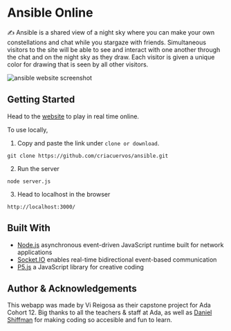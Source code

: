 # Ansible Online

✍️ Ansible is a shared view of a night sky where you can make your own constellations and chat while you stargaze with friends.
Simultaneous visitors to the site will be able to see and interact with one another through the chat and on the night sky as they draw.
Each visitor is given a unique color for drawing that is seen by all other visitors.

![ansible website screenshot](https://i.imgur.com/hjozDer.png)

## Getting Started

Head to the [website](https://ansible-web.herokuapp.com/) to play in real time online.

To use locally, 

1. Copy and paste the link under `clone or download`.

```
git clone https://github.com/criacuervos/ansible.git
```

2. Run the server 

```
node server.js
```

3. Head to localhost in the browser

```
http://localhost:3000/
```

## Built With

* [Node.js](https://nodejs.org/en/about/) asynchronous event-driven JavaScript runtime built for network applications
* [Socket.IO](https://socket.io/) enables real-time bidirectional event-based communication
* [P5.js](https://p5js.org/libraries/) a JavaScript library for creative coding

## Author & Acknowledgements

This webapp was made by Vi Reigosa as their capstone project for Ada Cohort 12. 
Big thanks to all the teachers & staff at Ada, as well as [Daniel Shiffman](https://thecodingtrain.com/) for making coding so accesible and fun to learn.
